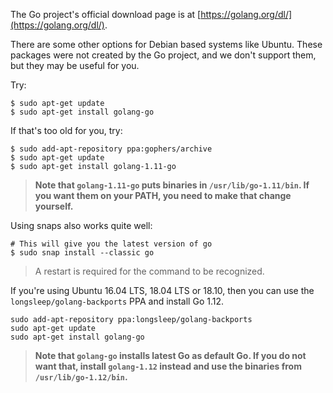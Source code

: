 The Go project's official download page is at [https://golang.org/dl/](https://golang.org/dl/).

There are some other options for Debian based systems like Ubuntu.  These packages were not created by the Go project, and we don't support them, but they may be useful for you.

Try:

```
$ sudo apt-get update
$ sudo apt-get install golang-go
```

If that's too old for you, try:

```
$ sudo add-apt-repository ppa:gophers/archive
$ sudo apt-get update
$ sudo apt-get install golang-1.11-go
```

> **Note that `golang-1.11-go` puts binaries in `/usr/lib/go-1.11/bin`. If you want them on your PATH, you need to make that change yourself.**

Using snaps also works quite well:

```
# This will give you the latest version of go
$ sudo snap install --classic go
```
> A restart is required for the command to be recognized.

If you're using Ubuntu 16.04 LTS, 18.04 LTS or 18.10, then you can use the `longsleep/golang-backports` PPA and install Go 1.12.

```
sudo add-apt-repository ppa:longsleep/golang-backports
sudo apt-get update
sudo apt-get install golang-go
```

> **Note that `golang-go` installs latest Go as default Go. If you do not want that, install `golang-1.12` instead and use the binaries from `/usr/lib/go-1.12/bin`.**
